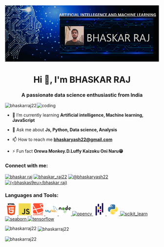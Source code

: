 ![logo](https://github.com/BhaskarRaj22/BhaskarRaj22/blob/main/banner.png)
<h1 align="center">Hi 👋, I'm BHASKAR RAJ</h1>
<h3 align="center">A passionate data science enthusiastic from India</h3>

<img align="right" alt="coding" width="400" scr="https://images.app.goo.gl/67SVCaY7Qe4EcmF6A">

<p align="left"> <img src="https://komarev.com/ghpvc/?username=bhaskarraj22&label=Profile%20views&color=0e75b6&style=flat" alt="bhaskarraj22" /> </p>

- 🌱 I’m currently learning **Artificial intelligence, Machine learning, JavaScript**

- 💬 Ask me about **Js, Python, Data science, Analysis**

- 📫 How to reach me **bhaskaryash22@gmail.com**

- ⚡ Fun fact **Orewa Monkey.D.Luffy Kaizoku Oni Naru😁**

<h3 align="left">Connect with me:</h3>
<p align="left">
<a href="https://linkedin.com/in/bhaskar raj" target="blank"><img align="center" src="https://raw.githubusercontent.com/rahuldkjain/github-profile-readme-generator/master/src/images/icons/Social/linked-in-alt.svg" alt="bhaskar raj" height="30" width="40" /></a>
<a href="https://instagram.com/bhaskar_raj22" target="blank"><img align="center" src="https://raw.githubusercontent.com/rahuldkjain/github-profile-readme-generator/master/src/images/icons/Social/instagram.svg" alt="bhaskar_raj22" height="30" width="40" /></a>
<a href="https://www.hackerrank.com/@bhaskaryash22" target="blank"><img align="center" src="https://raw.githubusercontent.com/rahuldkjain/github-profile-readme-generator/master/src/images/icons/Social/hackerrank.svg" alt="@bhaskaryash22" height="30" width="40" /></a>
<a href="https://auth.geeksforgeeks.org/user/(<bhaskas9eu>/bhaskar raj)" target="blank"><img align="center" src="https://raw.githubusercontent.com/rahuldkjain/github-profile-readme-generator/master/src/images/icons/Social/geeks-for-geeks.svg" alt="(<bhaskas9eu>/bhaskar raj)" height="30" width="40" /></a>
</p>

<h3 align="left">Languages and Tools:</h3>
<p align="left"> <a href="https://www.w3.org/html/" target="_blank" rel="noreferrer"> <img src="https://raw.githubusercontent.com/devicons/devicon/master/icons/html5/html5-original-wordmark.svg" alt="html5" width="40" height="40"/> </a> <a href="https://developer.mozilla.org/en-US/docs/Web/JavaScript" target="_blank" rel="noreferrer"> <img src="https://raw.githubusercontent.com/devicons/devicon/master/icons/javascript/javascript-original.svg" alt="javascript" width="40" height="40"/> </a> <a href="https://laravel.com/" target="_blank" rel="noreferrer"> <img src="https://raw.githubusercontent.com/devicons/devicon/master/icons/laravel/laravel-plain-wordmark.svg" alt="laravel" width="40" height="40"/> </a> <a href="https://www.mysql.com/" target="_blank" rel="noreferrer"> <img src="https://raw.githubusercontent.com/devicons/devicon/master/icons/mysql/mysql-original-wordmark.svg" alt="mysql" width="40" height="40"/> </a> <a href="https://nodejs.org" target="_blank" rel="noreferrer"> <img src="https://raw.githubusercontent.com/devicons/devicon/master/icons/nodejs/nodejs-original-wordmark.svg" alt="nodejs" width="40" height="40"/> </a> <a href="https://opencv.org/" target="_blank" rel="noreferrer"> <img src="https://www.vectorlogo.zone/logos/opencv/opencv-icon.svg" alt="opencv" width="40" height="40"/> </a> <a href="https://pandas.pydata.org/" target="_blank" rel="noreferrer"> <img src="https://raw.githubusercontent.com/devicons/devicon/2ae2a900d2f041da66e950e4d48052658d850630/icons/pandas/pandas-original.svg" alt="pandas" width="40" height="40"/> </a> <a href="https://www.python.org" target="_blank" rel="noreferrer"> <img src="https://raw.githubusercontent.com/devicons/devicon/master/icons/python/python-original.svg" alt="python" width="40" height="40"/> </a> <a href="https://scikit-learn.org/" target="_blank" rel="noreferrer"> <img src="https://upload.wikimedia.org/wikipedia/commons/0/05/Scikit_learn_logo_small.svg" alt="scikit_learn" width="40" height="40"/> </a> <a href="https://seaborn.pydata.org/" target="_blank" rel="noreferrer"> <img src="https://seaborn.pydata.org/_images/logo-mark-lightbg.svg" alt="seaborn" width="40" height="40"/> </a> <a href="https://www.tensorflow.org" target="_blank" rel="noreferrer"> <img src="https://www.vectorlogo.zone/logos/tensorflow/tensorflow-icon.svg" alt="tensorflow" width="40" height="40"/> </a> </p>

<p><img align="left" src="https://github-readme-stats.vercel.app/api/top-langs?username=bhaskarraj22&show_icons=true&locale=en&layout=compact" alt="bhaskarraj22" /></p>

<p>&nbsp;<img align="center" src="https://github-readme-stats.vercel.app/api?username=bhaskarraj22&show_icons=true&locale=en" alt="bhaskarraj22" /></p>

<p><img align="center" src="https://github-readme-streak-stats.herokuapp.com/?user=bhaskarraj22&" alt="bhaskarraj22" /></p>